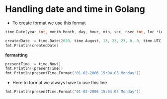 # Handling date and time in Golang

* To create format we use this format
```go
time.Date(year int, month Month, day, hour, min, sec, nsec int, loc *Location) Time
```
```go
createdDate := time.Date(2020, time.August, 13, 23, 23, 0, 0, time.UTC)
fmt.Println(createdDate)

```
**formatting**
```go
presentTime := time.Now()
fmt.Println((presentTime))
fmt.Println(presentTime.Format("01-02-2006 15:04:05 Monday"))

```

* Here to format we always have to use this line
 
```go
fmt.Println(presentTime.Format("01-02-2006 15:04:05 Monday"))
```